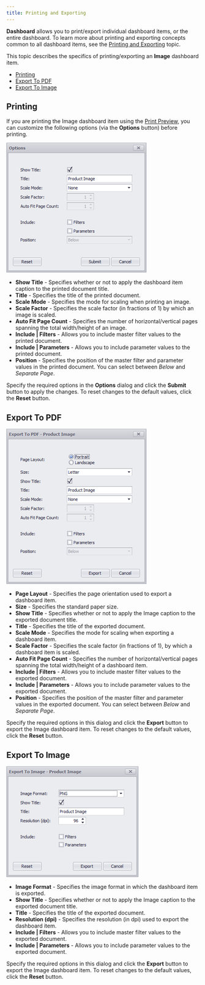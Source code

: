 ```yaml
---
title: Printing and Exporting
---
```

**Dashboard** allows you to print/export individual dashboard items, or the entire dashboard. To learn more about printing and exporting concepts common to all dashboard items, see the [Printing and Exporting](../../../../../dashboard-for-desktop/articles/dashboard-viewer/printing-and-exporting.md)
 topic.

This topic describes the specifics of printing/exporting an **Image** dashboard item.
* [Printing](#printing)
* [Export To PDF](#export-to-pdf)
* [Export To Image](#export-to-image)

## <a name="printing"/>Printing
If you are printing the Image dashboard item using the [Print Preview](../../../../../dashboard-for-desktop/articles/dashboard-designer/ui-elements/print-preview.md), you can customize the following options (via the **Options** button) before printing.

![Image_PrintingOptionsDialog](../../../../images/Img22940.png)
* **Show Title** - Specifies whether or not to apply the dashboard item caption to the printed document title.
* **Title** - Specifies the title of the printed document.
* **Scale Mode** - Specifies the mode for scaling when printing an image.
* **Scale Factor** - Specifies the scale factor (in fractions of 1) by which an image is scaled.
* **Auto Fit Page Count** - Specifies the number of horizontal/vertical pages spanning the total width/height of an image.
* **Include | Filters** - Allows you to include master filter values to the printed document.
* **Include | Parameters** - Allows you to include parameter values to the printed document.
* **Position** - Specifies the position of the master filter and parameter values in the printed document. You can select between _Below_ and _Separate Page_.

Specify the required options in the **Options** dialog and click the **Submit** button to apply the changes. To reset changes to the default values, click the **Reset** button.

## <a name="export-to-pdf"/>Export To PDF
![Image_PDFExportOptionsDialog](../../../../images/Img22941.png)
* **Page Layout** - Specifies the page orientation used to export a dashboard item.
* **Size** - Specifies the standard paper size.
* **Show Title** - Specifies whether or not to apply the Image caption to the exported document title.
* **Title** - Specifies the title of the exported document.
* **Scale Mode** - Specifies the mode for scaling when exporting a dashboard item.
* **Scale Factor** - Specifies the scale factor (in fractions of 1), by which a dashboard item is scaled.
* **Auto Fit Page Count** - Specifies the number of horizontal/vertical pages spanning the total width/height of a dashboard item.
* **Include | Filters** - Allows you to include master filter values to the exported document.
* **Include | Parameters** - Allows you to include parameter values to the exported document.
* **Position** - Specifies the position of the master filter and parameter values in the exported document. You can select between _Below_ and _Separate Page_.

Specify the required options in this dialog and click the **Export** button to export the Image dashboard item. To reset changes to the default values, click the **Reset** button.

## <a name="export-to-image"/>Export To Image
![Image_ImageExportOptionsDialog](../../../../images/Img22942.png)
* **Image Format** - Specifies the image format in which the dashboard item is exported.
* **Show Title** - Specifies whether or not to apply the Image caption to the exported document title.
* **Title** - Specifies the title of the exported document.
* **Resolution (dpi)** - Specifies the resolution (in dpi) used to export the dashboard item.
* **Include | Filters** - Allows you to include master filter values to the exported document.
* **Include | Parameters** - Allows you to include parameter values to the exported document.

Specify the required options in this dialog and click the **Export** button to export the Image dashboard item. To reset changes to the default values, click the **Reset** button.